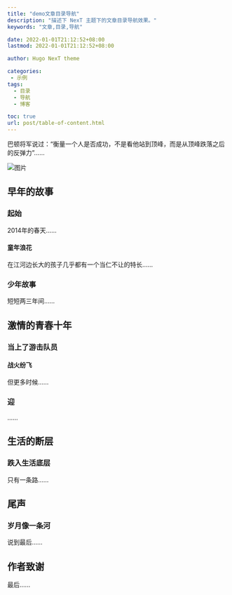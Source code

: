 ```yaml
---
title: "demo文章目录导航"
description: "描述下 NexT 主题下的文章目录导航效果。"
keywords: "文章,目录,导航"

date: 2022-01-01T21:12:52+08:00
lastmod: 2022-01-01T21:12:52+08:00

author: Hugo NexT theme

categories:
 - 示例
tags:
  - 目录
  - 导航
  - 博客

toc: true
url: post/table-of-content.html
---
```


巴顿将军说过：“衡量一个人是否成功，不是看他站到顶峰，而是从顶峰跌落之后的反弹力”……

<!--more-->

![图片](/)

## 早年的故事

### 起始

2014年的春天……

#### 童年浪花

在江河边长大的孩子几乎都有一个当仁不让的特长……

### 少年故事

短短两三年间……

## 激情的青春十年

### 当上了游击队员

#### 战火纷飞

但更多时候……

### 迎

……

## 生活的断层

### 跌入生活底层

只有一条路……

## 尾声

### 岁月像一条河

说到最后……

## 作者致谢


最后……
